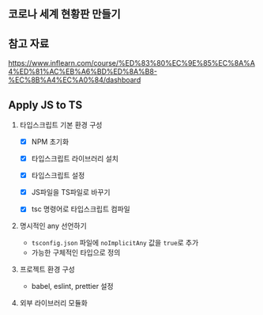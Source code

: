## 코로나 세계 현황판 만들기
## 참고 자료
https://www.inflearn.com/course/%ED%83%80%EC%9E%85%EC%8A%A4%ED%81%AC%EB%A6%BD%ED%8A%B8-%EC%8B%A4%EC%A0%84/dashboard


## Apply JS to TS

1. 타입스크립트 기본 환경 구성
    - [x] NPM 초기화
    - [x] 타입스크립트 라이브러리 설치
    - [x] 타입스크립트 설정
    - [x] JS파일을 TS파일로 바꾸기
    - [x] tsc 명령어로 타입스크립트 컴파일


2. 명시적인 any 선언하기
    - `tsconfig.json` 파일에 `noImplicitAny` 값을 `true`로 추가
    - 가능한 구체적인 타입으로 정의

3. 프로젝트 환경 구성
    - babel, eslint, prettier 설정

4. 외부 라이브러리 모듈화